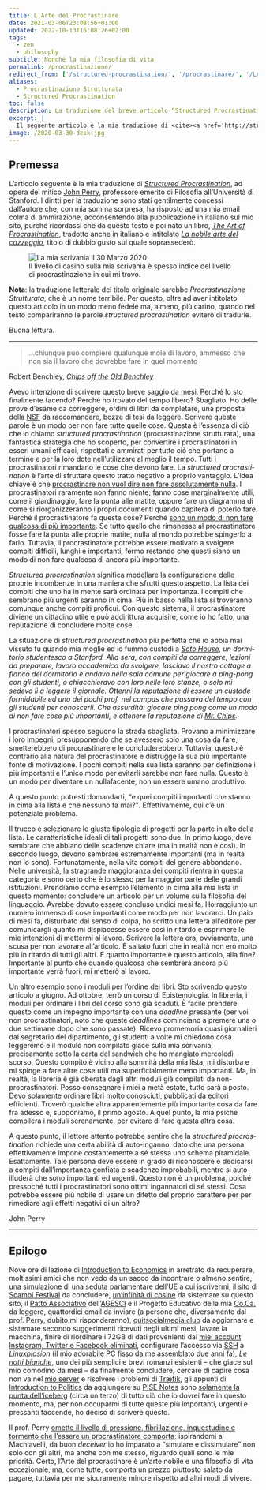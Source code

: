 ```yaml
---
title: L’Arte del Procrastinare
date: 2021-03-06T23:08:56+01:00
updated: 2022-10-13T16:08:26+02:00
tags:
  - zen
  - philosophy
subtitle: Nonché la mia filosofia di vita
permalink: /procrastinazione/
redirect_from: ['/structured-procrastination/', '/procrastinare/', '/LArte-del-procrastinare/']
aliases:
  - Procrastinazione Strutturata
  - Structured Procrastination
toc: false
description: La traduzione del breve articolo “Structured Procrastination” di John Perry, che esalta la magia e le qualità del procrastinare come arte e come filosofia di vita.
excerpt: |
  Il seguente articolo è la mia traduzione di <cite><a href='http://structuredprocrastination.com' hreflang='en' lang='en' title='Structured Procrastination'>Structured Procrastination</a></cite>, ad opera del mitico <a href='https://it.wikipedia.org/wiki/John_Perry' title='John Perry su Wikipedia'>John Perry</a>, professore emerito di Filosofia all’Università di Stanford. I diritti per la traduzione sono stati gentilmente concessi dall’autore che, con mia somma sorpresa, ha risposto ad una mia email colma di ammirazione, acconsentendo alla pubblicazione in italiano sul mio sito, purché ricordassi che da questo testo è poi nato un libro, <cite><a href='https://openlibrary.org/books/OL27141326M/The_art_of_procrastination' lang='en' hreflang='en' title='The Art of Procrastination in the Open Library'>The Art of Procrastination</a></cite>, tradotto anche in italiano e intitolato <cite>[La nobile arte del cazzeggio](https://openlibrary.org/books/OL32080362M/La_nobile_arte_del_cazzeggio 'La nobile arte del cazzeggio nella Open Library')</cite>, titolo di dubbio gusto sul quale soprassederò.
image: /2020-03-30-desk.jpg
---
```

## Premessa

L’articolo seguente è la mia traduzione di <cite><a href='http://structuredprocrastination.com' hreflang='en' lang='en' title='Structured Procrastination'>Structured Procrastination</a></cite>, ad opera del mitico [John Perry](https://it.wikipedia.org/wiki/John_Perry 'John Perry su Wikipedia'), professore emerito di Filosofia all’Università di Stanford. I diritti per la traduzione sono stati gentilmente concessi dall’autore che, con mia somma sorpresa, ha risposto ad una mia email colma di ammirazione, acconsentendo alla pubblicazione in italiano sul mio sito, purché ricordassi che da questo testo è poi nato un libro, <cite><a href='https://openlibrary.org/books/OL27141326M/The_art_of_procrastination' lang='en' hreflang='en' title='The Art of Procrastination in the Open Library'>The Art of Procrastination</a></cite>, tradotto anche in italiano e intitolato <cite>[La nobile arte del cazzeggio](https://openlibrary.org/books/OL32080362M/La_nobile_arte_del_cazzeggio 'La nobile arte del cazzeggio nella Open Library')</cite>, titolo di dubbio gusto sul quale soprassederò.

<figure>
		<img src='{{ image }}' alt='La mia scrivania il 30 Marzo 2020' class='u-photo'>
	<figcaption>Il livello di casino sulla mia scrivania è spesso indice del livello di procrastinazione in cui mi trovo.</figcaption>
</figure>

<div class='yellow box'>
	<strong>Nota</strong>: la traduzione letterale del titolo originale sarebbe <i>Procrastinazione Strutturata</i>, che è un nome terribile. Per questo, oltre ad aver intitolato questo articolo in un modo meno fedele ma, almeno, più carino, quando nel testo compariranno le parole <i>structured procrastination</i> eviterò di tradurle.
</div>

Buona lettura.

---

> …chiunque può compiere qualunque mole di lavoro, ammesso che non sia il lavoro che dovrebbe fare in quel momento

<p class='cite'>Robert Benchley, <cite><a href='https://openlibrary.org/books/OL6050512M/Chips_off_the_old_Benchley' lang='en' hreflang='en' title='Chips off the Old Benchley'>Chips off the Old Benchley</a></cite></p>

Avevo intenzione di scrivere questo breve saggio da mesi. Perché lo sto finalmente facendo? Perché ho trovato del tempo libero? Sbagliato. Ho delle prove d’esame da correggere, ordini di libri da completare, una proposta della [NSF](https://it.wikipedia.org/wiki/National_Science_Foundation 'National Science Foundation') da raccomandare, bozze di tesi da leggere. Scrivere queste parole è un modo per non fare tutte quelle cose. Questa è l’essenza di ciò che io chiamo *structured procrastination* (procrastinazione strutturata), una fantastica strategia che ho scoperto, per convertire i procrastinatori in esseri umani efficaci, rispettati e ammirati per tutto ciò che portano a termine e per la loro dote nell’utilizzare al meglio il tempo. Tutti i procrastinatori rimandano le cose che devono fare. La <em lang='en'>structured procrastination</em> è l’arte di sfruttare questo tratto negativo a proprio vantaggio. L’idea chiave è che <u>procrastinare non vuol dire non fare assolutamente nulla</u>. I procrastinatori raramente non fanno niente; fanno cose marginalmente utili, come il giardinaggio, fare la punta alle matite, oppure fare un diagramma di come si riorganizzeranno i propri documenti quando capiterà di poterlo fare. Perché il procrastinatore fa queste cose? Perché <u>sono un modo di non fare qualcosa di più importante</u>. Se tutto quello che rimanesse al procrastinatore fosse fare la punta alle proprie matite, nulla al mondo potrebbe spingerlo a farlo. Tuttavia, il procrastinatore potrebbe essere motivato a svolgere compiti difficili, lunghi e importanti, fermo restando che questi siano un modo di non fare qualcosa di ancora più importante.

<em lang='en'>Structured procrastination</em> significa modellare la configurazione delle proprie incombenze in una maniera che sfrutti questo aspetto. La lista dei compiti che uno ha in mente sarà ordinata per importanza. I compiti che sembrano più urgenti saranno in cima. Più in basso nella lista si troveranno comunque anche compiti proficui. Con questo sistema, il procrastinatore diviene un cittadino utile e può addirittura acquisire, come io ho fatto, una reputazione di concludere molte cose.

La situazione di <em lang='en'>structured procrastination</em> più perfetta che io abbia mai vissuto fu quando mia moglie ed io fummo custodi a <cite lang='en'><a href='https://web.archive.org/web/20201031020140/https://resed.stanford.edu/residences/find-house/soto' hreflang='en' title='SOTO - Residential Education'>Soto House</a>, un dormitorio studentesco a Stanford. Alla sera, con compiti da correggere, lezioni da preparare, lavoro accademico da svolgere, lasciavo il nostro <i lang='en'>cottage</i> a fianco del dormitorio e andavo nella sala comune per giocare a ping-pong con gli studenti, o chiacchieravo con loro nelle loro stanze, o solo mi sedevo lì a leggere il giornale. Ottenni la reputazione di essere un custode formidabile ed uno dei pochi prof. nel campus che passava del tempo con gli studenti per conoscerli. Che assurdità: giocare ping pong come un modo di non fare cose più importanti, e ottenere la reputazione di <cite lang='en'><a href='https://en.wikipedia.org/wiki/Goodbye,_Mr._Chips' title='“Goodbye, Mr. Chips” on Wikipedia'>Mr. Chips</a></cite>.

I procrastinatori spesso seguono la strada sbagliata. Provano a minimizzare i loro impegni, presupponendo che se avessero solo una cosa da fare, smetterebbero di procrastinare e le concluderebbero. Tuttavia, questo è contrario alla natura del procrastinatore e distrugge la sua più importante fonte di motivazione. I pochi compiti nella sua lista saranno per definizione i più importanti e l’unico modo per evitarli sarebbe non fare nulla. Questo è un modo per diventare un nullafacente, non un essere umano produttivo.

A questo punto potresti domandarti, <q>e quei compiti importanti che stanno in cima alla lista e che nessuno fa mai?</q>. Effettivamente, qui c’è un potenziale problema.

Il trucco è selezionare le giuste tipologie di progetti per la parte in alto della lista. Le caratteristiche ideali di tali progetti sono due. In primo luogo, deve sembrare che abbiano delle scadenze chiare (ma in realtà non è così). In secondo luogo, devono sembrare estremamente importanti (ma in realtà non lo sono). Fortunatamente, nella vita compiti del genere abbondano. Nelle università, la stragrande maggioranza dei compiti rientra in questa categoria e sono certo che è lo stesso per la maggior parte delle grandi istituzioni. Prendiamo come esempio l’elemento in cima alla mia lista in questo momento: concludere un articolo per un volume sulla filosofia del linguaggio. Avrebbe dovuto essere concluso undici mesi fa. Ho raggiunto un numero immenso di cose importanti come modo per non lavorarci. Un paio di mesi fa, disturbato dal senso di colpa, ho scritto una lettera all’editore per comunicargli quanto mi dispiacesse essere così in ritardo e esprimere le mie intenzioni di mettermi al lavoro. Scrivere la lettera era, ovviamente, una scusa per non lavorare all’articolo. È saltato fuori che in realtà non ero molto più in ritardo di tutti gli altri. E quanto importante è questo articolo, alla fine? Importante al punto che quando qualcosa che sembrerà ancora più importante verrà fuori, mi metterò al lavoro.

Un altro esempio sono i moduli per l’ordine dei libri. Sto scrivendo questo articolo a giugno. Ad ottobre, terrò un corso di Epistemologia. In libreria, i moduli per ordinare i libri del corso sono già scaduti. È facile prendere questo come un impegno importante con una <em lang='en'>deadline</em> pressante (per voi non procrastinatori, noto che queste <em lang='en'>deadlines</em> cominciano a premere una o due settimane dopo che sono passate). Ricevo promemoria quasi giornalieri dal segretario del dipartimento, gli studenti a volte mi chiedono cosa leggeremo e il modulo non compilato giace sulla mia scrivania, precisamente sotto la carta del sandwich che ho mangiato mercoledì scorso. Questo compito è vicino alla sommità della mia lista; mi disturba e mi spinge a fare altre cose utili ma superficialmente meno importanti. Ma, in realtà, la libreria è già oberata dagli altri moduli già compilati da non-procrastinatori. Posso consegnare i miei a metà estate, tutto sarà a posto. Devo solamente ordinare libri molto conosciuti, pubblicati da editori efficienti. Troverò qualche altra apparentemente più importante cosa da fare fra adesso e, supponiamo, il primo agosto. A quel punto, la mia psiche compilerà i moduli serenamente, per evitare di fare questa altra cosa.

A questo punto, il lettore attento potrebbe sentire che la <em lang='en'>structured procrastination</em> richiede una certa abilità di auto-inganno, dato che una persona effettivamente impone costantemente a sé stessa uno schema piramidale. Esattamente. Tale persona deve essere in grado di riconoscere e dedicarsi a compiti dall’importanza gonfiata e scadenze improbabili, mentre si auto-illuderà che sono importanti ed urgenti. Questo non è un problema, poiché pressoché tutti i procrastinatori sono ottimi ingannatori di sé stessi. Cosa potrebbe essere più nobile di usare un difetto del proprio carattere per per rimediare agli effetti negativi di un altro?

<p class='cite'>John Perry</p>

---

## Epilogo

Nove ore di lezione di [Introduction to Economics](https://unive.it/data/insegnamento/281395 'Ca’ Foscari - Introduction to Economics') in arretrato da recuperare, moltissimi amici che non vedo da un sacco da incontrare o almeno sentire, [una simulazione di una seduta parlamentare dell’UE](https://univiu.org/viu-life/veumeu-2021 'VeUMEU 2021 | Venice Universities’ Model European Union') a cui iscrivermi, [il sito di Scambi Festival](https://scambi.org 'Scambi') da concludere, [un’infinità di cosine](/dev 'Website Development') da sistemare su questo sito, il [Patto Associativo](https://it.wikipedia.org/wiki/Patto_Associativo 'Patto Associativo AGESCI su Wikipedia') dell’[AGESCI](https://agesci.it 'AGESCI') e il Progetto Educativo della mia [Co.Ca.](https://it.wikipedia.org/wiki/Comunit%C3%A0_Capi 'Comunità Capi su Wikipedia') da leggere, quattordici email da inviare (a persone che, diversamente dal prof. Perry, dubito mi risponderanno), [quitsocialmedia.club](https://quitsocialmedia.club 'Quit Social Media') da aggiornare e sistemare secondo suggerimenti ricevuti negli ultimi mesi, lavare la macchina, finire di riordinare i 72GB di dati provenienti dai [miei account Instagram, Twitter e Facebook eliminati](/quit-and-switch 'Quit and Switch'), configurare l’accesso via [SSH](https://it.wikipedia.org/wiki/Secure_Shell 'SSH su Wikipedia') a <cite>[Linuxplosion](/linuxplosion 'Linuxplosion')</cite> (il mio adorabile PC fisso da me assemblato due anni fa), [<cite>Le notti bianche</cite>](+++), uno dei più semplici e brevi romanzi esistenti – che giace sul mio comodino da mesi – da finalmente concludere, cercare di capire cosa non va nel [mio server](/server 'Tommi’s Server') e risolvere i problemi di [Træfik](https://traefik.io 'Træfik'), gli appunti di [Introduction to Politics](https://www.unive.it/data/insegnamento/281391/programma) da aggiungere su [PISE Notes](https://pise-notes.club 'PISE Notes') sono <u>solamente la punta dell’iceberg</u> (circa un terzo) di tutto ciò che io dovrei fare in questo momento, ma, per non occuparmi di tutte queste più importanti, urgenti e pressanti faccende, ho deciso di scrivere questo.

Il prof. Perry <u>omette il livello di pressione, fibrillazione, inquestudine e tormento che l’essere un procrastinatore comporta</u>; ispirandomi a Machiavelli, da buon <em lang='en'>deceiver</em> io ho imparato a <q>simulare e dissimulare</q> non solo con gli altri, ma anche con me stesso, riguardo quali sono le mie priorità.
Certo, l’Arte del procrastinare è un’arte nobile e una filosofia di vita eccezionale, ma, come tutte, comporta un prezzo piuttosto salato da pagare, tuttavia per me sicuramente minore rispetto ad altri modi di vivere.
